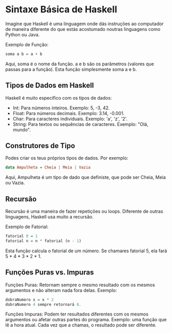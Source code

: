 # Sintaxe Básica de Haskell
Imagine que Haskell é uma linguagem onde dás instruções ao computador de maneira diferente do que estás acostumado noutras linguagens como Python ou Java.

Exemplo de Função:

```haskell
soma a b = a + b
```
Aqui, soma é o nome da função. a e b são os parâmetros (valores que passas para a função). Esta função simplesmente soma a e b.

## Tipos de Dados em Haskell
Haskell é muito específico com os tipos de dados:

- Int: Para números inteiros. Exemplo: 5, -3, 42.
- Float: Para números decimais. Exemplo: 3.14, -0.001.
- Char: Para caracteres individuais. Exemplo: 'a', 'z', '2'.
- String: Para textos ou sequências de caracteres. Exemplo: "Olá, mundo".
  
## Construtores de Tipo

Podes criar os teus próprios tipos de dados. Por exemplo:

```haskell
data Ampulheta = Cheia | Meia | Vazia
```
Aqui, Ampulheta é um tipo de dado que definiste, que pode ser Cheia, Meia ou Vazia.

## Recursão
Recursão é uma maneira de fazer repetições ou loops. Diferente de outras linguagens, Haskell usa muito a recursão.

Exemplo de Fatorial:

```haskell
fatorial 0 = 1
fatorial n = n * fatorial (n - 1)
```
Esta função calcula o fatorial de um número. Se chamares fatorial 5, ela fará 5 * 4 * 3 * 2 * 1.

## Funções Puras vs. Impuras
Funções Puras: Retornam sempre o mesmo resultado com os mesmos argumentos e não alteram nada fora delas. Exemplo:

```haskell
dobraNumero x = x * 2
dobraNumero 4 sempre retornará 8.
```

Funções Impuras: Podem ter resultados diferentes com os mesmos argumentos ou afetar outras partes do programa. Exemplo: uma função que lê a hora atual. Cada vez que a chamas, o resultado pode ser diferente.
